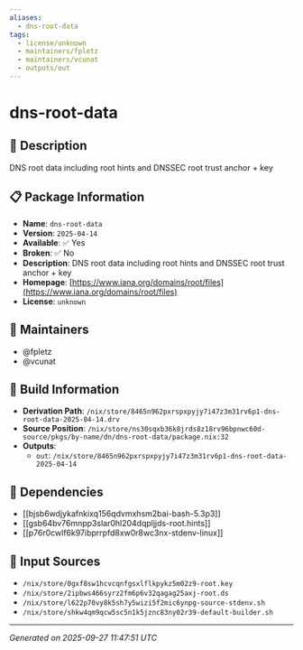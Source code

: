 ```yaml
---
aliases:
  - dns-root-data
tags:
  - license/unknown
  - maintainers/fpletz
  - maintainers/vcunat
  - outputs/out
---
```


# dns-root-data

## 📝 Description

DNS root data including root hints and DNSSEC root trust anchor + key

## 📋 Package Information

- **Name**: `dns-root-data`
- **Version**: `2025-04-14`
- **Available**: ✅ Yes
- **Broken**: ✅ No
- **Description**: DNS root data including root hints and DNSSEC root trust anchor + key
- **Homepage**: [https://www.iana.org/domains/root/files](https://www.iana.org/domains/root/files)
- **License**: `unknown`
## 👥 Maintainers

- @fpletz
- @vcunat


## 🔧 Build Information

- **Derivation Path**: `/nix/store/8465n962pxrspxpyjy7i47z3m31rv6p1-dns-root-data-2025-04-14.drv`
- **Source Position**: `/nix/store/ns30sqxb36k8jrds8z18rv96bpnwc60d-source/pkgs/by-name/dn/dns-root-data/package.nix:32`
- **Outputs**:
  - `out`:  `/nix/store/8465n962pxrspxpyjy7i47z3m31rv6p1-dns-root-data-2025-04-14`

## 🔗 Dependencies

- [[bjsb6wdjykafnkixq156qdvmxhsm2bai-bash-5.3p3]]
- [[gsb64bv76mnpp3slar0hl204dqpljjds-root.hints]]
- [[p76r0cwlf6k97ibprrpfd8xw0r8wc3nx-stdenv-linux]]

## 📁 Input Sources

- `/nix/store/0gxf8sw1hcvcqnfgsxlflkpykz5m02z9-root.key`
- `/nix/store/2ipbws466syrz2fm6p6v32qagag25axj-root.ds`
- `/nix/store/l622p70vy8k5sh7y5wizi5f2mic6ynpg-source-stdenv.sh`
- `/nix/store/shkw4qm9qcw5sc5n1k5jznc83ny02r39-default-builder.sh`

---
*Generated on 2025-09-27 11:47:51 UTC*
